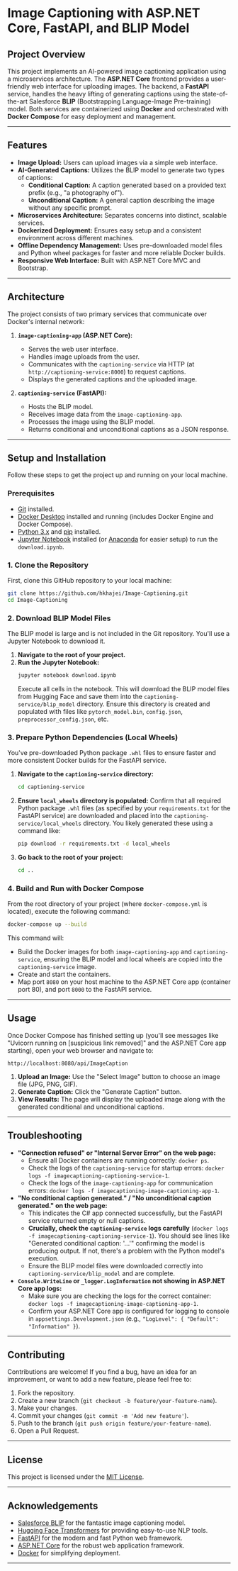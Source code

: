 
# Image Captioning with ASP.NET Core, FastAPI, and BLIP Model

## Project Overview

This project implements an AI-powered image captioning application using a microservices architecture. The **ASP.NET Core** frontend provides a user-friendly web interface for uploading images. The backend, a **FastAPI** service, handles the heavy lifting of generating captions using the state-of-the-art Salesforce **BLIP** (Bootstrapping Language-Image Pre-training) model. Both services are containerized using **Docker** and orchestrated with **Docker Compose** for easy deployment and management.

-----

## Features

  * **Image Upload:** Users can upload images via a simple web interface.
  * **AI-Generated Captions:** Utilizes the BLIP model to generate two types of captions:
      * **Conditional Caption:** A caption generated based on a provided text prefix (e.g., "a photography of").
      * **Unconditional Caption:** A general caption describing the image without any specific prompt.
  * **Microservices Architecture:** Separates concerns into distinct, scalable services.
  * **Dockerized Deployment:** Ensures easy setup and a consistent environment across different machines.
  * **Offline Dependency Management:** Uses pre-downloaded model files and Python wheel packages for faster and more reliable Docker builds.
  * **Responsive Web Interface:** Built with ASP.NET Core MVC and Bootstrap.

-----

## Architecture

The project consists of two primary services that communicate over Docker's internal network:

1.  **`image-captioning-app` (ASP.NET Core):**

      * Serves the web user interface.
      * Handles image uploads from the user.
      * Communicates with the `captioning-service` via HTTP (at `http://captioning-service:8000`) to request captions.
      * Displays the generated captions and the uploaded image.

2.  **`captioning-service` (FastAPI):**

      * Hosts the BLIP model.
      * Receives image data from the `image-captioning-app`.
      * Processes the image using the BLIP model.
      * Returns conditional and unconditional captions as a JSON response.

-----

## Setup and Installation

Follow these steps to get the project up and running on your local machine.

### Prerequisites

  * [Git](https://git-scm.com/downloads) installed.
  * [Docker Desktop](https://www.docker.com/products/docker-desktop) installed and running (includes Docker Engine and Docker Compose).
  * [Python 3.x](https://www.python.org/downloads/) and [pip](https://pip.pypa.io/en/stable/installation/) installed.
  * [Jupyter Notebook](https://jupyter.org/install) installed (or [Anaconda](https://www.anaconda.com/products/distribution) for easier setup) to run the `download.ipynb`.

### 1\. Clone the Repository

First, clone this GitHub repository to your local machine:

```bash
git clone https://github.com/hkhajei/Image-Captioning.git 
cd Image-Captioning 
```

### 2\. Download BLIP Model Files

The BLIP model is large and is not included in the Git repository. You'll use a Jupyter Notebook to download it.

1.  **Navigate to the root of your project.**
2.  **Run the Jupyter Notebook:**
    ```bash
    jupyter notebook download.ipynb
    ```
    Execute all cells in the notebook. This will download the BLIP model files from Hugging Face and save them into the `captioning-service/blip_model` directory. Ensure this directory is created and populated with files like `pytorch_model.bin`, `config.json`, `preprocessor_config.json`, etc.

### 3\. Prepare Python Dependencies (Local Wheels)

You've pre-downloaded Python package `.whl` files to ensure faster and more consistent Docker builds for the FastAPI service.

1.  **Navigate to the `captioning-service` directory:**
    ```bash
    cd captioning-service
    ```
2.  **Ensure `local_wheels` directory is populated:**
    Confirm that all required Python package `.whl` files (as specified by your `requirements.txt` for the FastAPI service) are downloaded and placed into the `captioning-service/local_wheels` directory. You likely generated these using a command like:
    ```bash
    pip download -r requirements.txt -d local_wheels
    ```
3.  **Go back to the root of your project:**
    ```bash
    cd ..
    ```

### 4\. Build and Run with Docker Compose

From the root directory of your project (where `docker-compose.yml` is located), execute the following command:

```bash
docker-compose up --build
```

This command will:

  * Build the Docker images for both `image-captioning-app` and `captioning-service`, ensuring the BLIP model and local wheels are copied into the `captioning-service` image.
  * Create and start the containers.
  * Map port `8080` on your host machine to the ASP.NET Core app (container port 80), and port `8000` to the FastAPI service.

-----

## Usage

Once Docker Compose has finished setting up (you'll see messages like "Uvicorn running on [suspicious link removed]" and the ASP.NET Core app starting), open your web browser and navigate to:

```
http://localhost:8080/api/ImageCaption
```

1.  **Upload an Image:** Use the "Select Image" button to choose an image file (JPG, PNG, GIF).
2.  **Generate Caption:** Click the "Generate Caption" button.
3.  **View Results:** The page will display the uploaded image along with the generated conditional and unconditional captions.

-----

## Troubleshooting

  * **"Connection refused" or "Internal Server Error" on the web page:**
      * Ensure all Docker containers are running correctly: `docker ps`.
      * Check the logs of the `captioning-service` for startup errors: `docker logs -f imagecaptioning-captioning-service-1`.
      * Check the logs of the `image-captioning-app` for communication errors: `docker logs -f imagecaptioning-image-captioning-app-1`.
  * **"No conditional caption generated." / "No unconditional caption generated." on the web page:**
      * This indicates the C\# app connected successfully, but the FastAPI service returned empty or null captions.
      * **Crucially, check the `captioning-service` logs carefully** (`docker logs -f imagecaptioning-captioning-service-1`). You should see lines like "Generated conditional caption: '...'" confirming the model is producing output. If not, there's a problem with the Python model's execution.
      * Ensure the BLIP model files were downloaded correctly into `captioning-service/blip_model` and are complete.
  * **`Console.WriteLine` or `_logger.LogInformation` not showing in ASP.NET Core app logs:**
      * Make sure you are checking the logs for the correct container: `docker logs -f imagecaptioning-image-captioning-app-1`.
      * Confirm your ASP.NET Core app is configured for logging to console in `appsettings.Development.json` (e.g., `"LogLevel": { "Default": "Information" }`).

-----

## Contributing

Contributions are welcome\! If you find a bug, have an idea for an improvement, or want to add a new feature, please feel free to:

1.  Fork the repository.
2.  Create a new branch (`git checkout -b feature/your-feature-name`).
3.  Make your changes.
4.  Commit your changes (`git commit -m 'Add new feature'`).
5.  Push to the branch (`git push origin feature/your-feature-name`).
6.  Open a Pull Request.

-----

## License

This project is licensed under the [MIT License](https://www.google.com/search?q=LICENSE). 

-----

## Acknowledgements

  * [Salesforce BLIP](https://huggingface.co/Salesforce/blip-image-captioning-base) for the fantastic image captioning model.
  * [Hugging Face Transformers](https://huggingface.co/docs/transformers/index) for providing easy-to-use NLP tools.
  * [FastAPI](https://fastapi.tiangolo.com/) for the modern and fast Python web framework.
  * [ASP.NET Core](https://dotnet.microsoft.com/) for the robust web application framework.
  * [Docker](https://www.docker.com/) for simplifying deployment.

-----
